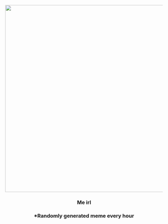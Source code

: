 <p align="center">
        <img src="https://i.redd.it/35tqf2rys5r91.jpg" width="600" height="600">
        </p>
        <h3 align="center">Me irl</h3>
        <h3 align="center">*Randomly generated meme every hour</h3>
    